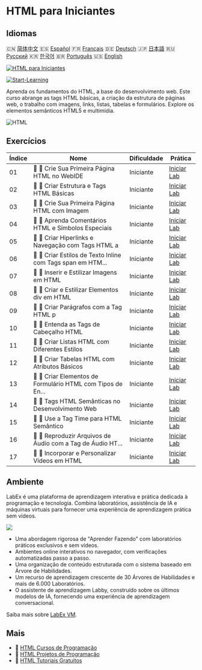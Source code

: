 # HTML para Iniciantes

## Idiomas

🇨🇳 [简体中文](README_zh.md) 🇪🇸 [Español](README_es.md) 🇫🇷 [Français](README_fr.md) 🇩🇪 [Deutsch](README_de.md) 🇯🇵 [日本語](README_ja.md) 🇷🇺 [Русский](README_ru.md) 🇰🇷 [한국어](README_ko.md) 🇧🇷 [Português](README_pt.md) 🇺🇸 [English](README.md) 

[![HTML para Iniciantes](https://cover-creator.labex.io/html-for-beginners.png?lang=pt)](https://labex.io/pt/courses/html-for-beginners)

[![Start-Learning](https://img.shields.io/badge/Start-Learning-whitesmoke?style=for-the-badge)](https://labex.io/pt/courses/html-for-beginners)

Aprenda os fundamentos do HTML, a base do desenvolvimento web. Este curso abrange as tags HTML básicas, a criação da estrutura de páginas web, o trabalho com imagens, links, listas, tabelas e formulários. Explore os elementos semânticos HTML5 e multimídia.

![HTML](https://img.shields.io/badge/HTML-whitesmoke?style=for-the-badge&logo=html)


## Exercícios

|   Índice | Nome                                                        | Dificuldade   | Prática                                                                                                                                     |
|----------|-------------------------------------------------------------|---------------|---------------------------------------------------------------------------------------------------------------------------------------------|
|       01 | 📖 🔵 Crie Sua Primeira Página HTML no WebIDE               | Iniciante     | <a target='_blank' href='https://labex.io/pt/tutorials/html-create-your-first-html-page-in-webide-451041'>Iniciar Lab</a>                   |
|       02 | 📖 🔵 Criar Estrutura e Tags HTML Básicas                   | Iniciante     | <a target='_blank' href='https://labex.io/pt/tutorials/css-create-basic-html-structure-and-tags-451029'>Iniciar Lab</a>                     |
|       03 | 📖 🔵 Crie Sua Primeira Página HTML com Imagem              | Iniciante     | <a target='_blank' href='https://labex.io/pt/tutorials/javascript-create-your-first-html-page-with-image-451042'>Iniciar Lab</a>            |
|       04 | 📖 🔵 Aprenda Comentários HTML e Símbolos Especiais         | Iniciante     | <a target='_blank' href='https://labex.io/pt/tutorials/html-learn-html-comments-and-special-symbols-451065'>Iniciar Lab</a>                 |
|       05 | 📖 🔵 Criar Hiperlinks e Navegação com Tags HTML a          | Iniciante     | <a target='_blank' href='https://labex.io/pt/tutorials/javascript-create-hyperlinks-and-navigation-with-html-a-tags-451037'>Iniciar Lab</a> |
|       06 | 📖 🔵 Criar Estilos de Texto Inline com Tags span em HTM... | Iniciante     | <a target='_blank' href='https://labex.io/pt/tutorials/javascript-create-inline-text-styling-with-span-tags-in-html-451038'>Iniciar Lab</a> |
|       07 | 📖 🔵 Inserir e Estilizar Imagens em HTML                   | Iniciante     | <a target='_blank' href='https://labex.io/pt/tutorials/html-insert-and-style-images-in-html-452362'>Iniciar Lab</a>                         |
|       08 | 📖 🔵 Criar e Estilizar Elementos div em HTML               | Iniciante     | <a target='_blank' href='https://labex.io/pt/tutorials/javascript-create-and-style-div-elements-in-html-451028'>Iniciar Lab</a>             |
|       09 | 📖 🔵 Criar Parágrafos com a Tag HTML p                     | Iniciante     | <a target='_blank' href='https://labex.io/pt/tutorials/html-create-paragraphs-with-html-p-tag-451039'>Iniciar Lab</a>                       |
|       10 | 📖 🔵 Entenda as Tags de Cabeçalho HTML                     | Iniciante     | <a target='_blank' href='https://labex.io/pt/tutorials/javascript-understand-html-heading-tags-451082'>Iniciar Lab</a>                      |
|       11 | 📖 🔵 Criar Listas HTML com Diferentes Estilos              | Iniciante     | <a target='_blank' href='https://labex.io/pt/tutorials/css-create-html-lists-with-different-styles-451035'>Iniciar Lab</a>                  |
|       12 | 📖 🔵 Criar Tabelas HTML com Atributos Básicos              | Iniciante     | <a target='_blank' href='https://labex.io/pt/tutorials/css-create-html-tables-with-basic-attributes-451036'>Iniciar Lab</a>                 |
|       13 | 📖 🔵 Criar Elementos de Formulário HTML com Tipos de En... | Iniciante     | <a target='_blank' href='https://labex.io/pt/tutorials/css-create-html-form-elements-with-input-types-451034'>Iniciar Lab</a>               |
|       14 | 📖 🔵 Tags HTML Semânticas no Desenvolvimento Web           | Iniciante     | <a target='_blank' href='https://labex.io/pt/tutorials/css-semantic-html-tags-in-web-development-451083'>Iniciar Lab</a>                    |
|       15 | 📖 🔵 Use a Tag Time para HTML Semântico                    | Iniciante     | <a target='_blank' href='https://labex.io/pt/tutorials/css-use-time-tag-for-semantic-html-451085'>Iniciar Lab</a>                           |
|       16 | 📖 🔵 Reproduzir Arquivos de Áudio com a Tag de Áudio HT... | Iniciante     | <a target='_blank' href='https://labex.io/pt/tutorials/html-play-audio-files-with-html5-audio-tag-451070'>Iniciar Lab</a>                   |
|       17 | 📖 🔵 Incorporar e Personalizar Vídeos em HTML              | Iniciante     | <a target='_blank' href='https://labex.io/pt/tutorials/html-embed-and-customize-video-in-html-451045'>Iniciar Lab</a>                       |

## Ambiente

LabEx é uma plataforma de aprendizagem interativa e prática dedicada à programação e tecnologia. Combina laboratórios, assistência de IA e máquinas virtuais para fornecer uma experiência de aprendizagem prática sem vídeos.

![](https://tutorial-screenshot.getvm.io/images/vm-1725247253.png)

- Uma abordagem rigorosa de "Aprender Fazendo" com laboratórios práticos exclusivos e sem vídeos.
- Ambientes online interativos no navegador, com verificações automatizadas passo a passo.
- Uma organização de conteúdo estruturada com o sistema baseado em Árvore de Habilidades.
- Um recurso de aprendizagem crescente de 30 Árvores de Habilidades e mais de 6.000 Laboratórios.
- O assistente de aprendizagem Labby, construído sobre os últimos modelos de IA, fornecendo uma experiência de aprendizagem conversacional.

Saiba mais sobre [LabEx VM](https://support.labex.io/using-labex/virtual-machine).

## Mais

- 🔗 [HTML Cursos de Programação](https://github.com/labex-labs/awesome-programming-courses)
- 🔗 [HTML Projetos de Programação](https://github.com/labex-labs/awesome-programming-projects)
- 🔗 [HTML Tutoriais Gratuitos](https://github.com/labex-labs/html-free-tutorials)

